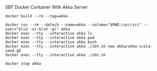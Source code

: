 SBT Docker Container With Akka Server

    docker build --rm --tag=akka .

    docker run --rm --detach --name=akka --volume="$PWD:/usr/src" --user="$(id -u):$(id -g)" akka
    docker exec --tty --interactive akka ls
    docker exec --tty --interactive akka pwd
    docker exec --tty --interactive akka bash
    docker exec --tty --interactive akka ./sbt.sh new akka/akka-scala-seed.g8
    docker exec --tty --interactive akka ./sbt.sh

    docker stop akka


